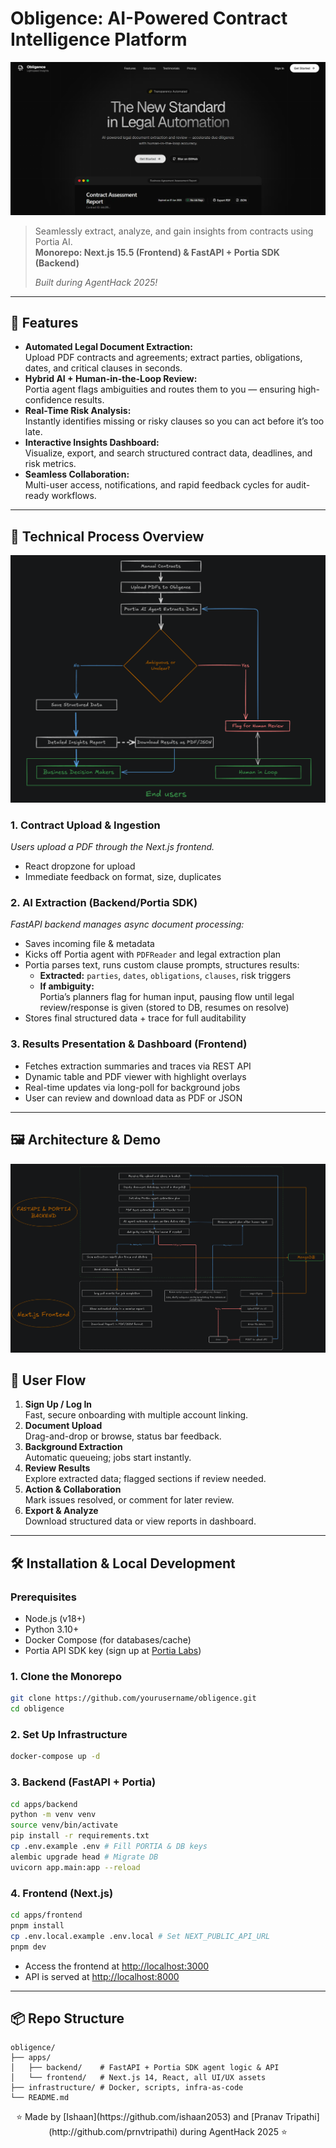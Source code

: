 # Obligence: AI-Powered Contract Intelligence Platform
![Obligence](apps/frontend/public/landing.png)
> Seamlessly extract, analyze, and gain insights from contracts using Portia AI.  
> **Monorepo: Next.js 15.5 (Frontend) & FastAPI + Portia SDK (Backend)**  
>  
> _Built during AgentHack 2025!_

---

## 🚀 Features

- **Automated Legal Document Extraction:**  
  Upload PDF contracts and agreements; extract parties, obligations, dates, and critical clauses in seconds.
- **Hybrid AI + Human-in-the-Loop Review:**  
  Portia agent flags ambiguities and routes them to you — ensuring high-confidence results.
- **Real-Time Risk Analysis:**  
  Instantly identifies missing or risky clauses so you can act before it’s too late.
- **Interactive Insights Dashboard:**  
  Visualize, export, and search structured contract data, deadlines, and risk metrics.
- **Seamless Collaboration:**  
  Multi-user access, notifications, and rapid feedback cycles for audit-ready workflows.

---

## 🧠 Technical Process Overview

![Technical Process flowchart](apps/frontend/public/idea.png)

### 1. Contract Upload & Ingestion

*Users upload a PDF through the Next.js frontend.*
- React dropzone for upload
- Immediate feedback on format, size, duplicates

### 2. AI Extraction (Backend/Portia SDK)

*FastAPI backend manages async document processing:*
- Saves incoming file & metadata
- Kicks off Portia agent with `PDFReader` and legal extraction plan
- Portia parses text, runs custom clause prompts, structures results:
  - **Extracted:** `parties`, `dates`, `obligations`, `clauses`, risk triggers
  - **If ambiguity:**  
    Portia’s planners flag for human input, pausing flow until legal review/response is given (stored to DB, resumes on resolve)
- Stores final structured data + trace for full auditability

### 3. Results Presentation & Dashboard (Frontend)

- Fetches extraction summaries and traces via REST API
- Dynamic table and PDF viewer with highlight overlays
- Real-time updates via long-poll for background jobs
- User can review and download data as PDF or JSON

---

## 🖼️ Architecture & Demo

![Architecture Flowchart](apps/frontend/public/Flowchart.png)

## 🌟 User Flow

1. **Sign Up / Log In**  
   Fast, secure onboarding with multiple account linking.
2. **Document Upload**  
   Drag-and-drop or browse, status bar feedback.
3. **Background Extraction**  
   Automatic queueing; jobs start instantly.
4. **Review Results**  
   Explore extracted data; flagged sections if review needed.
5. **Action & Collaboration**  
   Mark issues resolved, or comment for later review.
6. **Export & Analyze**  
   Download structured data or view reports in dashboard.

---

## 🛠️ Installation & Local Development

### Prerequisites

- Node.js (v18+)
- Python 3.10+
- Docker Compose (for databases/cache)
- Portia API SDK key (sign up at [Portia Labs](https://portialabs.ai))

### 1. Clone the Monorepo

```bash
git clone https://github.com/yourusername/obligence.git
cd obligence
```

### 2. Set Up Infrastructure

```bash
docker-compose up -d
```

### 3. Backend (FastAPI + Portia)

```bash
cd apps/backend
python -m venv venv
source venv/bin/activate
pip install -r requirements.txt
cp .env.example .env # Fill PORTIA & DB keys
alembic upgrade head # Migrate DB
uvicorn app.main:app --reload
```

### 4. Frontend (Next.js)

```bash
cd apps/frontend
pnpm install
cp .env.local.example .env.local # Set NEXT_PUBLIC_API_URL
pnpm dev
```

- Access the frontend at [http://localhost:3000](http://localhost:3000)
- API is served at [http://localhost:8000](http://localhost:8000)

---

## 📦 Repo Structure

```
obligence/
├── apps/
│   ├── backend/    # FastAPI + Portia SDK agent logic & API
│   └── frontend/   # Next.js 14, React, all UI/UX assets
├── infrastructure/ # Docker, scripts, infra-as-code
└── README.md
```
<div align="center">
⭐ Made by [Ishaan](https://github.com/ishaan2053) and [Pranav Tripathi](http://github.com/prnvtripathi) during AgentHack 2025 ⭐
</div>
